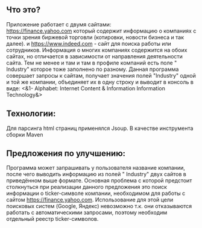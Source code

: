 Что это?
--------
Приложение работает с двумя сайтами: <br>
https://finance.yahoo.com  который содержит информацию о компаниях с точки зрения биржевой торговли (котировки, новости бизнеса и так далее).
и https://www.indeed.com - сайт для поиска работы или сотрудников. 
Информация о многих компаниях содержится на обоих сайтах, но отличается в зависимости от направления деятельности сайта. 
Тем не менее и там и там в профиле компаний есть поле " Industry" которое тоже заполнено по разному. 
Данная программа совершает запросы к сайтам, получает значения полей "Industry" одной и той же компании, объединяет их в одну строку и выводит в консоль в виде: 
<&1- Alphabet: 
Internet Content & Information Information Technology&>

Технологии:
----------
Для парсинга html страниц применялся Jsoup.
В качестве инструмента сборки Maven

Предложения по улучшению:
-------------------------
 Программа может запрашивать у пользователя название компании, после чего выводить информацию из полей " Industry" двух сайтов в приведённом выше формате. 
Основная проблема с которой предстоит столкнуться при реализации данного предложения это поиск информации о ticker-символе компании, необходимом для работы с сайтом https://finance.yahoo.com.
Использование для этой цели поисковых систем (Google, Яндекс) невозможно т.к. они отказываются работать с автоматическими запросами, поэтому необходим отдельный реестр ticker-символов. 
